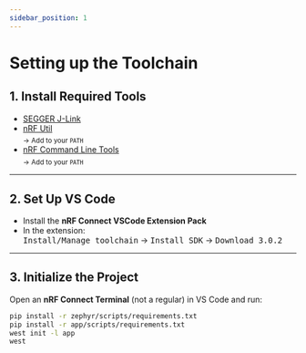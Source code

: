 ```yaml
---
sidebar_position: 1
---
```


# Setting up the Toolchain

## 1. Install Required Tools

- [SEGGER J-Link](https://www.segger.com/downloads/jlink/)
- [nRF Util](https://www.nordicsemi.com/Products/Development-tools/nRF-Util/)  
  <sub>→ Add to your <code>PATH</code></sub>
- [nRF Command Line Tools](https://www.nordicsemi.com/Products/Development-tools/nRF-Command-Line-Tools/Download)  
  <sub>→ Add to your <code>PATH</code></sub>

---

## 2. Set Up VS Code

- Install the **nRF Connect VSCode Extension Pack**
- In the extension:  
  <kbd>Install/Manage toolchain</kbd> → <kbd>Install SDK</kbd> → <kbd>Download 3.0.2</kbd>

---

## 3. Initialize the Project

Open an **nRF Connect Terminal** (not a regular) in VS Code and run:

```bash
pip install -r zephyr/scripts/requirements.txt
pip install -r app/scripts/requirements.txt
west init -l app
west
